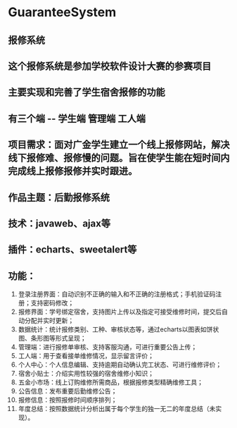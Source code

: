 # GuaranteeSystem
## 报修系统
## 这个报修系统是参加学校软件设计大赛的参赛项目
## 主要实现和完善了学生宿舍报修的功能
## 有三个端 -- 学生端 管理端 工人端


## 项目需求：面对广金学生建立一个线上报修网站，解决线下报修难、报修慢的问题。旨在使学生能在短时间内完成线上报修报修并实时跟进。
## 作品主题：后勤报修系统
## 技术：javaweb、ajax等
## 插件：echarts、sweetalert等
## 功能：
1. 登录注册界面：自动识别不正确的输入和不正确的注册格式；手机验证码注册；支持密码修改；
2. 报修界面：学号绑定宿舍，支持图片上传以及指定可接受维修时间，提交后自动分配并实时更新；
3. 数据统计：统计报修类别、工种、审核状态等，通过echarts以图表如饼状图、条形图等形式呈现；
4. 管理端：进行报修单审核、支持客服沟通，可进行重要公告上传；
5. 工人端：用于查看接单维修情况，显示留言评价；
6. 个人中心：个人信息编辑、支持逾期自动确认完工状态、可进行维修评价；
7. 宿舍小贴士：介绍实用性较强的宿舍维修小知识；
8. 五金小市场：线上订购维修所需商品，根据报修类型精确维修工具；
9. 公告信息：发布重要后勤维修公告；
10. 报修信息：按照报修时间顺序排列；
11. 年度总结：按照数据统计分析出属于每个学生的独一无二的年度总结（未实现）。
